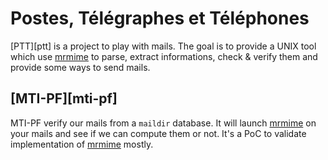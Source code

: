 # Postes, Télégraphes et Téléphones

[PTT][ptt] is a project to play with mails. The goal is to provide a UNIX tool
which use [mrmime][mrmime] to parse, extract informations, check & verify them
and provide some ways to send mails.

## [MTI-PF][mti-pf]

MTI-PF verify our mails from a `maildir` database. It will launch
[mrmime][mrmime] on your mails and see if we can compute them or not. It's a PoC
to validate implementation of [mrmime][mrmime] mostly.

[mrmime]: https://github.com/mirage/mrmime.git
